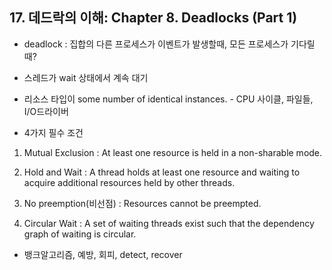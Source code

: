 
## 17. 데드락의 이해: Chapter 8. Deadlocks (Part 1)

- deadlock : 집합의 다른 프로세스가 이벤트가 발생할때, 모든 프로세스가 기다릴때?

- 스레드가 wait 상태에서 계속 대기

- 리소스 타입이 some number of identical instances. - CPU 사이클, 파일들, I/O드라이버

- 4가지 필수 조건

1. Mutual Exclusion : At least one resource is held in a non-sharable mode.

2. Hold and Wait : A thread holds at least one resource and waiting to acquire additional resources held by other threads.

3. No preemption(비선점) : Resources cannot be preempted.

4. Circular Wait : A set of waiting threads exist such that the dependency graph of waiting is circular.

- 뱅크알고리즘, 예방, 회피, detect, recover